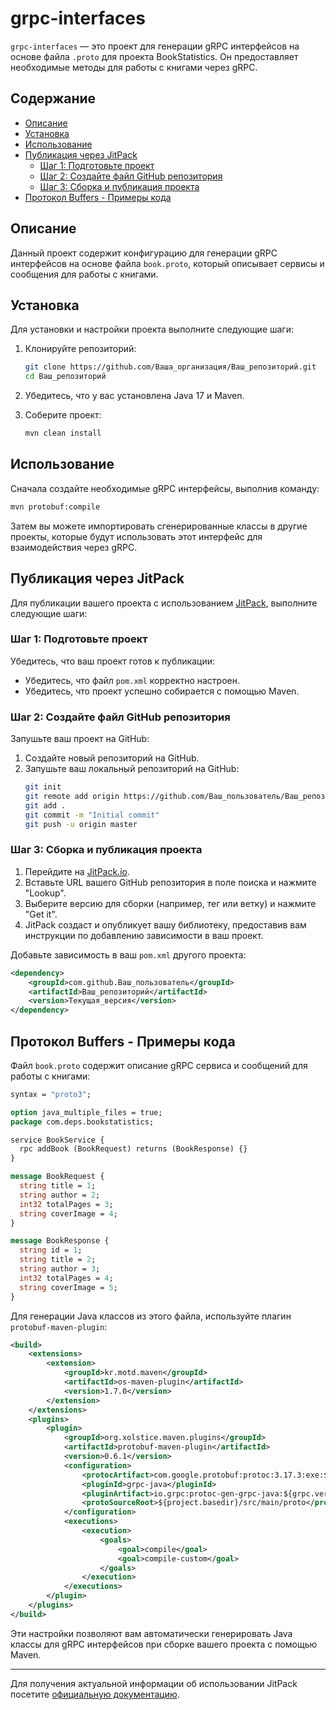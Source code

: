 # grpc-interfaces

`grpc-interfaces` — это проект для генерации gRPC интерфейсов на основе файла `.proto` для проекта BookStatistics. Он предоставляет необходимые методы для работы с книгами через gRPC.

## Содержание

- [Описание](#описание)
- [Установка](#установка)
- [Использование](#использование)
- [Публикация через JitPack](#публикация-через-jitpack)
  - [Шаг 1: Подготовьте проект](#шаг-1-подготовьте-проект)
  - [Шаг 2: Создайте файл GitHub репозитория](#шаг-2-создайте-файл-github-репозитория)
  - [Шаг 3: Сборка и публикация проекта](#шаг-3-сборка-и-публикация-проекта)
- [Протокол Buffers - Примеры кода](#протокол-buffers---примеры-кода)

## Описание

Данный проект содержит конфигурацию для генерации gRPC интерфейсов на основе файла `book.proto`, который описывает сервисы и сообщения для работы с книгами.

## Установка

Для установки и настройки проекта выполните следующие шаги:

1. Клонируйте репозиторий:
   ```bash
   git clone https://github.com/Ваша_организация/Ваш_репозиторий.git
   cd Ваш_репозиторий
   ```

2. Убедитесь, что у вас установлена Java 17 и Maven.

3. Соберите проект:
   ```bash
   mvn clean install
   ```

## Использование

Сначала создайте необходимые gRPC интерфейсы, выполнив команду:
```bash
mvn protobuf:compile
```

Затем вы можете импортировать сгенерированные классы в другие проекты, которые будут использовать этот интерфейс для взаимодействия через gRPC.

## Публикация через JitPack

Для публикации вашего проекта с использованием [JitPack](https://jitpack.io/), выполните следующие шаги:

### Шаг 1: Подготовьте проект

Убедитесь, что ваш проект готов к публикации:
- Убедитесь, что файл `pom.xml` корректно настроен.
- Убедитесь, что проект успешно собирается с помощью Maven.

### Шаг 2: Создайте файл GitHub репозитория

Запушьте ваш проект на GitHub:
1. Создайте новый репозиторий на GitHub.
2. Запушьте ваш локальный репозиторий на GitHub:
   ```bash
   git init
   git remote add origin https://github.com/Ваш_пользователь/Ваш_репозиторий.git
   git add .
   git commit -m "Initial commit"
   git push -u origin master
   ```

### Шаг 3: Сборка и публикация проекта

1. Перейдите на [JitPack.io](https://jitpack.io/).
2. Вставьте URL вашего GitHub репозитория в поле поиска и нажмите "Lookup".
3. Выберите версию для сборки (например, тег или ветку) и нажмите "Get it".
4. JitPack создаст и опубликует вашу библиотеку, предоставив вам инструкции по добавлению зависимости в ваш проект.

Добавьте зависимость в ваш `pom.xml` другого проекта:

```xml
<dependency>
    <groupId>com.github.Ваш_пользователь</groupId>
    <artifactId>Ваш_репозиторий</artifactId>
    <version>Текущая_версия</version>
</dependency>
```

## Протокол Buffers - Примеры кода

Файл `book.proto` содержит описание gRPC сервиса и сообщений для работы с книгами:

```proto
syntax = "proto3";

option java_multiple_files = true;
package com.deps.bookstatistics;

service BookService {
  rpc addBook (BookRequest) returns (BookResponse) {}
}

message BookRequest {
  string title = 1;
  string author = 2;
  int32 totalPages = 3;
  string coverImage = 4;
}

message BookResponse {
  string id = 1;
  string title = 2;
  string author = 3;
  int32 totalPages = 4;
  string coverImage = 5;
}
```

Для генерации Java классов из этого файла, используйте плагин `protobuf-maven-plugin`:

```xml
<build>
    <extensions>
        <extension>
            <groupId>kr.motd.maven</groupId>
            <artifactId>os-maven-plugin</artifactId>
            <version>1.7.0</version>
        </extension>
    </extensions>
    <plugins>
        <plugin>
            <groupId>org.xolstice.maven.plugins</groupId>
            <artifactId>protobuf-maven-plugin</artifactId>
            <version>0.6.1</version>
            <configuration>
                <protocArtifact>com.google.protobuf:protoc:3.17.3:exe:${os.detected.classifier}</protocArtifact>
                <pluginId>grpc-java</pluginId>
                <pluginArtifact>io.grpc:protoc-gen-grpc-java:${grpc.version}:exe:${os.detected.classifier}</pluginArtifact>
                <protoSourceRoot>${project.basedir}/src/main/proto</protoSourceRoot>
            </configuration>
            <executions>
                <execution>
                    <goals>
                        <goal>compile</goal>
                        <goal>compile-custom</goal>
                    </goals>
                </execution>
            </executions>
        </plugin>
    </plugins>
</build>
```

Эти настройки позволяют вам автоматически генерировать Java классы для gRPC интерфейсов при сборке вашего проекта с помощью Maven.

---

Для получения актуальной информации об использовании JitPack посетите [официальную документацию](https://jitpack.io/docs/).

